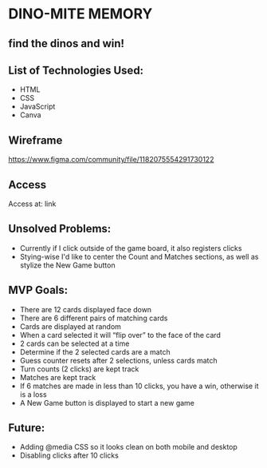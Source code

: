 # DINO-MITE MEMORY  
## find the dinos and win!

## List of Technologies Used:
- HTML
- CSS
- JavaScript
- Canva

## Wireframe
https://www.figma.com/community/file/1182075554291730122

## Access
Access at: link

## Unsolved Problems: 
- Currently if I click outside of the game board, it also registers clicks
- Stying-wise I'd like to center the Count and Matches sections, as well as stylize the New Game button

## MVP Goals:
- There are 12 cards displayed face down
- There are 6 different pairs of matching cards
- Cards are displayed at random
- When a card selected it will “flip over” to the face of the card
- 2 cards can be selected at a time
- Determine if the 2 selected cards are a match
- Guess counter resets after 2 selections, unless cards match
- Turn counts (2 clicks) are kept track
- Matches are kept track 
- If 6 matches are made in less than 10 clicks, you have a win,
  otherwise it is a loss
- A New Game button is displayed to start a new game

## Future:
- Adding @media CSS so it looks clean on both mobile and desktop
- Disabling clicks after 10 clicks